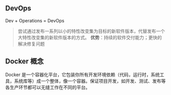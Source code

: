 ## DevOps
Dev + Operations = DevOps
> 尝试通过发布一系列以小的特性改变集为目标的新软件版本，代替发布一个大特性改变集的新软件版本的方式。
**优势**：持续的软件交付能力；更快的解决修复问题

## Docker 概念
Docker 是一个容器化平台，它包装你所有开发环境依赖（代码，运行时，系统工具，系统库等）成一个整体，像一个容器。保证项目开发，如开发、测试、发布等各生产环节都可以无缝工作在不同的平台。